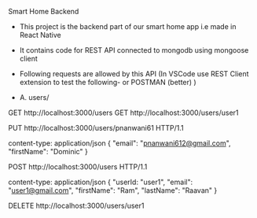 Smart Home Backend

- This project is the backend part of our smart home app i.e made in React Native
- It contains code for REST API connected to mongodb using mongoose client

- Following requests are allowed by this API (In VSCode use REST Client extension to test the following- or POSTMAN (better) )

- A. users/

GET http://localhost:3000/users 
GET http://localhost:3000/users/user1

PUT http://localhost:3000/users/pnanwani61 HTTP/1.1

content-type: application/json
{
  "email": "pnanwani612@gmail.com",
  "firstName": "Dominic"
}

POST http://localhost:3000/users HTTP/1.1

content-type: application/json
{
  "userId: "user1",
  "email": "user1@gmail.com",
  "firstName": "Ram",
  "lastName": "Raavan"
}

DELETE http://localhost:3000/users/user1
